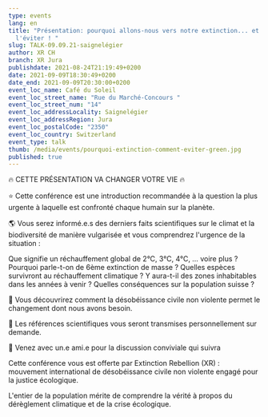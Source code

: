 ```yaml
---
type: events
lang: en
title: "Présentation: pourquoi allons-nous vers notre extinction... et comment
  l'éviter ! "
slug: TALK-09.09.21-saignelégier
author: XR CH
branch: XR Jura
publishdate: 2021-08-24T21:19:49+0200
date: 2021-09-09T18:30:49+0200
date_end: 2021-09-09T20:30:00+0200
event_loc_name: Café du Soleil
event_loc_street_name: "Rue du Marché-Concours "
event_loc_street_num: "14"
event_loc_addressLocality: Saignelégier
event_loc_addressRegion: Jura
event_loc_postalCode: "2350"
event_loc_country: Switzerland
event_type: talk
thumb: /media/events/pourquoi-extinction-comment-eviter-green.jpg
published: true
---
```

🔥 CETTE PRÉSENTATION VA CHANGER VOTRE VIE 🔥 

⭐ Cette conférence est une introduction recommandée à la question la plus urgente à laquelle est confronté chaque humain sur la planète. 

🌎 Vous serez informé.e.s des derniers faits scientifiques sur le climat et la biodiversité de manière vulgarisée et vous comprendrez l'urgence de la situation :

Que signifie un réchauffement global de 2°C, 3°C, 4°C, … voire plus ? Pourquoi parle-t-on de 6ème extinction de masse ? Quelles espèces survivront au réchauffement climatique ? Y aura-t-il des zones inhabitables dans les années à venir ? Quelles conséquences sur la population suisse ?

🌳 Vous découvrirez comment la désobéissance civile non violente permet le changement dont nous avons besoin.

📃 Les références scientifiques vous seront transmises personnellement sur demande.

🥪 Venez avec un.e ami.e pour la discussion conviviale qui suivra 

Cette conférence vous est offerte par Extinction Rebellion (XR) : mouvement international de désobéissance civile non violente engagé pour la justice écologique.

L'entier de la population mérite de comprendre la vérité à propos du dérèglement climatique et de la crise écologique.